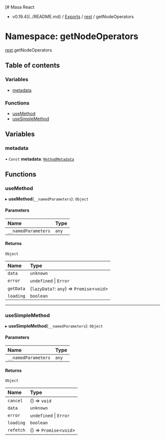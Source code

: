 [# Masa React
 - v0.19.4](../README.md) / [Exports](../modules.md) / [rest](rest.md) / getNodeOperators

# Namespace: getNodeOperators

[rest](rest.md).getNodeOperators

## Table of contents

### Variables

- [metadata](rest.getNodeOperators.md#metadata)

### Functions

- [useMethod](rest.getNodeOperators.md#usemethod)
- [useSimpleMethod](rest.getNodeOperators.md#usesimplemethod)

## Variables

### metadata

• `Const` **metadata**: [`MethodMetadata`](../interfaces/rest.MethodMetadata.md)

## Functions

### useMethod

▸ **useMethod**(`__namedParameters`): `Object`

#### Parameters

| Name | Type |
| :------ | :------ |
| `__namedParameters` | `any` |

#### Returns

`Object`

| Name | Type |
| :------ | :------ |
| `data` | `unknown` |
| `error` | `undefined` \| `Error` |
| `getData` | (`lazyData?`: `any`) => `Promise`<`void`\> |
| `loading` | `boolean` |

___

### useSimpleMethod

▸ **useSimpleMethod**(`__namedParameters`): `Object`

#### Parameters

| Name | Type |
| :------ | :------ |
| `__namedParameters` | `any` |

#### Returns

`Object`

| Name | Type |
| :------ | :------ |
| `cancel` | () => `void` |
| `data` | `unknown` |
| `error` | `undefined` \| `Error` |
| `loading` | `boolean` |
| `refetch` | () => `Promise`<`void`\> |
